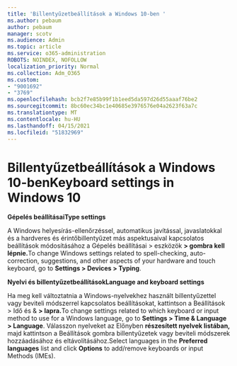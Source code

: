 ```yaml
---
title: 'Billentyűzetbeállítások a Windows 10-ben '
ms.author: pebaum
author: pebaum
manager: scotv
ms.audience: Admin
ms.topic: article
ms.service: o365-administration
ROBOTS: NOINDEX, NOFOLLOW
localization_priority: Normal
ms.collection: Adm_O365
ms.custom:
- "9001692"
- "3769"
ms.openlocfilehash: bcb2f7e85b99f1b1eed5da597d26d55aaaf76be2
ms.sourcegitcommit: 8bc60ec34bc1e40685e3976576e04a2623f63a7c
ms.translationtype: MT
ms.contentlocale: hu-HU
ms.lasthandoff: 04/15/2021
ms.locfileid: "51832969"
---
```

# <a name="keyboard-settings-in-windows-10"></a><span data-ttu-id="cc8ec-102">Billentyűzetbeállítások a Windows 10-ben</span><span class="sxs-lookup"><span data-stu-id="cc8ec-102">Keyboard settings in Windows 10</span></span>

<span data-ttu-id="cc8ec-103">**Gépelés beállításai**</span><span class="sxs-lookup"><span data-stu-id="cc8ec-103">**Type settings**</span></span>

<span data-ttu-id="cc8ec-104">A Windows helyesírás-ellenőrzéssel, automatikus javítással, javaslatokkal és a hardveres és érintőbillentyűzet más aspektusaival kapcsolatos beállítások módosításához a Gépelés beállításai > eszközök **> gombra kell lépnie.**</span><span class="sxs-lookup"><span data-stu-id="cc8ec-104">To change Windows settings related to spell-checking, auto-correction, suggestions, and other aspects of your hardware and touch keyboard, go to **Settings > Devices > Typing**.</span></span> 

<span data-ttu-id="cc8ec-105">**Nyelvi és billentyűzetbeállítások**</span><span class="sxs-lookup"><span data-stu-id="cc8ec-105">**Language and keyboard settings**</span></span>

<span data-ttu-id="cc8ec-106">Ha meg kell változtatnia a Windows-nyelvekhez használt billentyűzettel vagy beviteli módszerrel kapcsolatos beállításokat, kattintson a Beállítások > Idő és & **> lapra.**</span><span class="sxs-lookup"><span data-stu-id="cc8ec-106">To change settings related to which keyboard or input method to use for a Windows language, go to **Settings > Time & Language > Language**.</span></span> <span data-ttu-id="cc8ec-107">Válasszon nyelveket az Előnyben  **részesített nyelvek listában,** majd kattintson a Beállítások gombra billentyűzetek vagy beviteli módszerek hozzáadásához és eltávolításához.</span><span class="sxs-lookup"><span data-stu-id="cc8ec-107">Select languages in the **Preferred languages** list and click **Options** to add/remove keyboards or input Methods (IMEs).</span></span>

